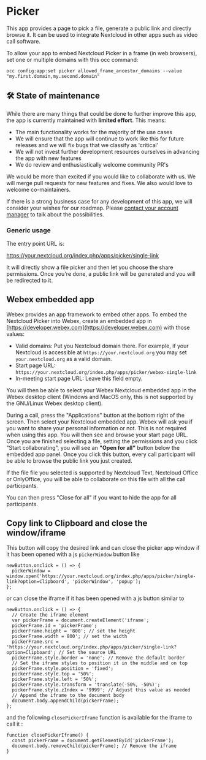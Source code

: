 # Picker

This app provides a page to pick a file, generate a public link and directly browse it.
It can be used to integrate Nextcloud in other apps such as video call software.

To allow your app to embed Nextcloud Picker in a frame (in web browsers),
set one or multiple domains with this occ command:

```
occ config:app:set picker allowed_frame_ancestor_domains --value "my.first.domain,my.second.domain"
```

## **🛠️ State of maintenance**

While there are many things that could be done to further improve this app, the app is currently maintained with **limited effort**. This means:

- The main functionality works for the majority of the use cases
- We will ensure that the app will continue to work like this for future releases and we will fix bugs that we classify as 'critical'
- We will not invest further development resources ourselves in advancing the app with new features
- We do review and enthusiastically welcome community PR's

We would be more than excited if you would like to collaborate with us. We will merge pull requests for new features and fixes. We also would love to welcome co-maintainers.

If there is a strong business case for any development of this app, we will consider your wishes for our roadmap. Please [contact your account manager](https://nextcloud.com/enterprise/) to talk about the possibilities.

### Generic usage

The entry point URL is:

https://your.nextcloud.org/index.php/apps/picker/single-link

It will directly show a file picker and then let you choose the share permissions. Once you're done,
a public link will be generated and you will be redirected to it.

## Webex embedded app

Webex provides an app framework to embed other apps. To embed the Nextcloud Picker into Webex,
create an embedded app in [https://developer.webex.com](https://developer.webex.com) with those values:

* Valid domains: Put you Nextcloud domain there. For example, if your Nextcloud is accessible
  at `https://your.nextcloud.org` you may set `your.nextcloud.org` as a valid domain.
* Start page URL: `https://your.nextcloud.org/index.php/apps/picker/webex-single-link`
* In-meeting start page URL: Leave this field empty.

You will then be able to select your Webex Nextcloud embedded app in the Webex desktop client
(Windows and MacOS only, this is not supported by the GNU/Linux Webex desktop client).

During a call, press the "Applications" button at the bottom right of the screen.
Then select your Nextcloud embedded app. Webex will ask you if you want to share your personal information
or not. This is not required when using this app.
You will then see and browse your start page URL. Once you are finished selecting a file,
setting the permissions and you click "Start collaborating",
you will see an **"Open for all"** button below the embedded app panel.
Once you click this button, every call participant will be able to browse the public link you just created.

If the file file you selected is supported by Nextcloud Text, Nextcloud Office or OnlyOffice,
you will be able to collaborate on this file with all the call participants.

You can then press "Close for all" if you want to hide the app for all participants.

## Copy link to Clipboard and close the window/iframe

This button will copy the desired link and can close the picker app window if it has been opened with a js `pickerWindow` button like 
```
newButton.onclick = () => {
  pickerWindow = window.open('https://your.nextcloud.org/index.php/apps/picker/single-link?option=Clipboard', 'pickerWindow', 'popup');
};
```
or can close the iframe if it has been opened with a js button similar to
```
newButton.onclick = () => {
  // Create the iframe element
  var pickerFrame = document.createElement('iframe';
  pickerFrame.id = 'pickerFrame';
  pickerFrame.height = '800'; // set the height
  pickerFrame.width = 800'; // set the width
  pickerFrame.src = 'https://your.nextcloud.org/index.php/apps/picker/single-link?option=Clipboard'; // Set the source URL
  pickerFrame.style.border = 'none'; // Remove the default border
  // Set the iframe styles to position it in the middle and on top
  pickerFrame.style.position = 'fixed';
  pickerFrame.style.top = '50%';
  pickerFrame.style.left = '50%';
  pickerFrame.style.transform = 'translate(-50%, -50%)';
  pickerFrame.style.zIndex = '9999'; // Adjust this value as needed
  // Append the iframe to the document body
  document.body.appendChild(pickerFrame);
};
```
and the following `closePickerIframe` function is available for the iframe to call it :
```
function closePickerIframe() {
  const pickerFrame = document.getElementById('pickerFrame');
  document.body.removeChild(pickerFrame); // Remove the iframe
}
```